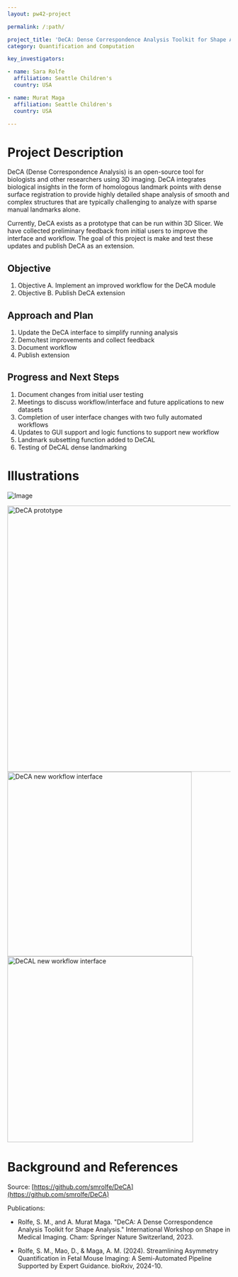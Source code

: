 ```yaml
---
layout: pw42-project

permalink: /:path/

project_title: 'DeCA: Dense Correspondence Analysis Toolkit for Shape Analysis'
category: Quantification and Computation

key_investigators:

- name: Sara Rolfe
  affiliation: Seattle Children's
  country: USA

- name: Murat Maga
  affiliation: Seattle Children's
  country: USA

---
```


# Project Description

<!-- Add a short paragraph describing the project. -->


DeCA (Dense Correspondence Analysis) is an open-source tool for biologists and other researchers using 3D imaging. DeCA integrates biological insights in the form of homologous landmark points with dense surface registration to provide highly detailed shape analysis of smooth and complex structures that are typically challenging to analyze with sparse manual landmarks alone.

Currently, DeCA exists as a prototype that can be run within 3D Slicer. We have collected preliminary feedback from initial users to improve the interface and workflow. The goal of this project is make and test these updates and publish DeCA as an extension.



## Objective

<!-- Describe here WHAT you would like to achieve (what you will have as end result). -->


1. Objective A. Implement an improved workflow for the DeCA module
2. Objective B. Publish DeCA extension



## Approach and Plan

<!-- Describe here HOW you would like to achieve the objectives stated above. -->


1. Update the DeCA interface to simplify running analysis
3. Demo/test improvements and collect feedback
4. Document workflow
5. Publish extension




## Progress and Next Steps

<!-- Update this section as you make progress, describing of what you have ACTUALLY DONE.
     If there are specific steps that you could not complete then you can describe them here, too. -->


1. Document changes from initial user testing
2. Meetings to discuss workflow/interface and future applications to new datasets
3. Completion of user interface changes with two fully automated workflows
4. Updates to GUI support and logic functions to support new workflow
5. Landmark subsetting function added to DeCAL
6. Testing of DeCAL dense landmarking




# Illustrations

<!-- Add pictures and links to videos that demonstrate what has been accomplished. -->


![Image](https://github.com/user-attachments/assets/195e437a-abb5-49e1-bd8d-59ed6a00535a)

<img width="600" alt="DeCA prototype" src="https://github.com/user-attachments/assets/18504eca-2b44-4362-93b7-c953c514b0cd" />

<img width="416" alt="DeCA new workflow interface" src="https://github.com/user-attachments/assets/e9a71b20-0764-44ce-b9ac-568580b1df73" />
<img width="419" alt="DeCAL new workflow interface" src="https://github.com/user-attachments/assets/4893ab39-8321-485f-8435-64218a0320c8" />




# Background and References

<!-- If you developed any software, include link to the source code repository.
     If possible, also add links to sample data, and to any relevant publications. -->


Source: [https://github.com/smrolfe/DeCA](https://github.com/smrolfe/DeCA)

Publications:
- Rolfe, S. M., and A. Murat Maga. "DeCA: A Dense Correspondence Analysis Toolkit for Shape Analysis." International Workshop on Shape in Medical Imaging. Cham: Springer Nature Switzerland, 2023.

- Rolfe, S. M., Mao, D., & Maga, A. M. (2024). Streamlining Asymmetry Quantification in Fetal Mouse Imaging: A Semi-Automated Pipeline Supported by Expert Guidance. bioRxiv, 2024-10.
